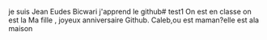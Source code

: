 je suis Jean Eudes Bicwari j'apprend le github# test1
On est en classe
on est la
Ma fille , joyeux anniversaire
Github.
Caleb,ou est maman?elle est ala maison
